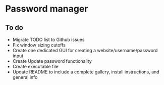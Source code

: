 # Password manager

## To do  
* Migrate TODO list to Github issues  
* Fix window sizing cutoffs 
* Create one dedicated GUI for creating a website/username/password input  
* Create Update password functionality  
* Create executable file  
* Update README to include a complete gallery, install instructions, and general info  
